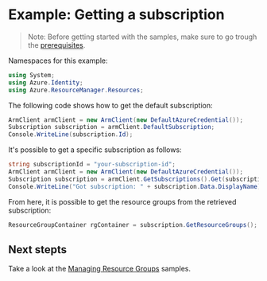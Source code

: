 # Example: Getting a subscription

>Note: Before getting started with the samples, make sure to go trough the [prerequisites](https://github.com/Azure/azure-sdk-for-net/tree/main/sdk/resourcemanager/Azure.ResourceManager#prerequisites).

Namespaces for this example:
```C# Snippet:Hello_World_Namespaces
using System;
using Azure.Identity;
using Azure.ResourceManager.Resources;
```

The following code shows how to get the default subscription:

```C# Snippet:Hello_World_DefaultSubscription
ArmClient armClient = new ArmClient(new DefaultAzureCredential());
Subscription subscription = armClient.DefaultSubscription;
Console.WriteLine(subscription.Id);
```

It's possible to get a specific subscription as follows:

```C# Snippet:Hello_World_SpecificSubscription
string subscriptionId = "your-subscription-id";
ArmClient armClient = new ArmClient(new DefaultAzureCredential());
Subscription subscription = armClient.GetSubscriptions().Get(subscriptionId);
Console.WriteLine("Got subscription: " + subscription.Data.DisplayName);
```

From here, it is possible to get the resource groups from the retrieved subscription:

```C# Snippet:Hello_World_ResourceGroupContainer
ResourceGroupContainer rgContainer = subscription.GetResourceGroups();
```

## Next stepts
Take a look at the [Managing Resource Groups](https://github.com/Azure/azure-sdk-for-net/blob/main/sdk/resourcemanager/Azure.ResourceManager/samples/Sample2_ManagingResourceGroups.md) samples.
